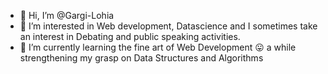 - 👋 Hi, I’m @Gargi-Lohia
- 👀 I’m interested in Web development, Datascience and I sometimes take an interest in Debating and public speaking activities.  
- 🌱 I’m currently learning the fine art of Web Development :stuck_out_tongue: a while strengthening my grasp on Data Structures and Algorithms

<!---
Gargi-Lohia/Gargi-Lohia is a ✨ special ✨ repository because its `README.md` (this file) appears on your GitHub profile.
You can click the Preview link to take a look at your changes.
--->
